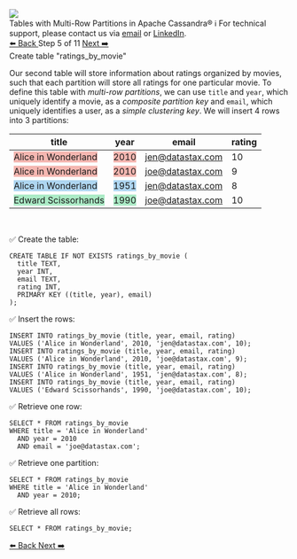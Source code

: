 <!-- TOP -->
<div class="top">
  <img src="https://datastax-academy.github.io/katapod-shared-assets/images/ds-academy-logo.svg" />
  <div class="scenario-title-section">
    <span class="scenario-title">Tables with Multi-Row Partitions in Apache Cassandra®</span>
    <span class="scenario-subtitle">ℹ️ For technical support, please contact us via <a href="mailto:aleksandr.volochnev@datastax.com">email</a> or <a href="https://dtsx.io/aleks">LinkedIn</a>.</span>
  </div>
</div>

<!-- NAVIGATION -->
<div id="navigation-top" class="navigation-top">
 <a href='command:katapod.loadPage?[{"step":"step4-astra"}]'
   class="btn btn-dark navigation-top-left">⬅️ Back
 </a>
<span class="step-count"> Step 5 of 11</span>
 <a href='command:katapod.loadPage?[{"step":"step6-astra"}]'
    class="btn btn-dark navigation-top-right">Next ➡️
  </a>
</div>

<!-- CONTENT -->

<div class="step-title">Create table "ratings_by_movie"</div>

Our second table will store information about ratings 
organized by movies, such that each partition will store all ratings for one 
particular movie. To define 
this table with *multi-row partitions*, we can use `title` and `year`, which uniquely identify a movie, 
as a *composite partition key* and `email`, which uniquely identifies a user,
as a *simple clustering key*. We will insert 4 rows into 3 partitions:


| title               | year | email            | rating |
|---------------------|------|------------------|--------|
| <span style="background-color:#F5B7B1">Alice in Wonderland</span> | <span style="background-color:#F5B7B1">2010</span> | jen@datastax.com |     10 |
| <span style="background-color:#F5B7B1">Alice in Wonderland</span> | <span style="background-color:#F5B7B1">2010</span> | joe@datastax.com |      9 |
| <span style="background-color:#AED6F1">Alice in Wonderland</span> | <span style="background-color:#AED6F1">1951</span> | jen@datastax.com |      8 |
| <span style="background-color:#ABEBC6">Edward Scissorhands</span> | <span style="background-color:#ABEBC6">1990</span> | joe@datastax.com |     10 |

<br/>

✅ Create the table:
```
CREATE TABLE IF NOT EXISTS ratings_by_movie (
  title TEXT,
  year INT,
  email TEXT,
  rating INT,
  PRIMARY KEY ((title, year), email)
);
```

✅ Insert the rows:
```
INSERT INTO ratings_by_movie (title, year, email, rating)  
VALUES ('Alice in Wonderland', 2010, 'jen@datastax.com', 10);
INSERT INTO ratings_by_movie (title, year, email, rating) 
VALUES ('Alice in Wonderland', 2010, 'joe@datastax.com', 9);
INSERT INTO ratings_by_movie (title, year, email, rating)   
VALUES ('Alice in Wonderland', 1951, 'jen@datastax.com', 8);
INSERT INTO ratings_by_movie (title, year, email, rating)   
VALUES ('Edward Scissorhands', 1990, 'joe@datastax.com', 10);
```

✅ Retrieve one row:
```
SELECT * FROM ratings_by_movie
WHERE title = 'Alice in Wonderland'
  AND year = 2010
  AND email = 'joe@datastax.com';
```

✅ Retrieve one partition:
```
SELECT * FROM ratings_by_movie
WHERE title = 'Alice in Wonderland'
  AND year = 2010;
```

✅ Retrieve all rows:
```
SELECT * FROM ratings_by_movie;
```

<!-- NAVIGATION -->
<div id="navigation-bottom" class="navigation-bottom">
 <a href='command:katapod.loadPage?[{"step":"step4-astra"}]'
   class="btn btn-dark navigation-bottom-left">⬅️ Back
 </a>
 <a href='command:katapod.loadPage?[{"step":"step6-astra"}]'
    class="btn btn-dark navigation-bottom-right">Next ➡️
  </a>
</div>


